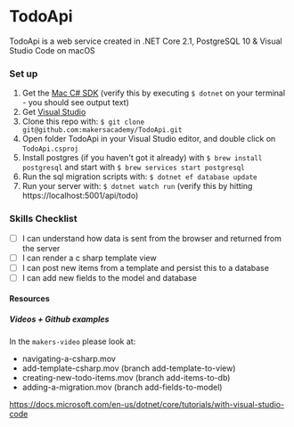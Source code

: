 ﻿# TodoApi
TodoApi is a web service created in .NET Core 2.1, PostgreSQL 10 &amp; Visual Studio Code on macOS

### Set up

1. Get the [Mac C# SDK](https://www.microsoft.com/net/download)
    (verify this by executing `$ dotnet` on your terminal - you should see output text)
2. Get [Visual Studio](https://visualstudio.microsoft.com/)
3. Clone this repo with: 
    `$ git clone git@github.com:makersacademy/TodoApi.git`
4. Open folder TodoApi in your Visual Studio editor, and double click on `TodoApi.csproj`
5. Install postgres (if you haven't got it already) with 
    `$ brew install postgresql` and start with
    `$ brew services start postgresql`
6. Run the sql migration scripts with:
    `$ dotnet ef database update`    
7. Run your server with: 
   `$ dotnet watch run`
    (verify this by hitting https://localhost:5001/api/todo)
    
### Skills Checklist

- [ ] I can understand how data is sent from the browser and returned from the server
- [ ] I can render a c sharp template view
- [ ] I can post new items from a template and persist this to a database
- [ ] I can add new fields to the model and database

#### Resources

##### Videos + Github examples
In the `makers-video` please look at:

- navigating-a-csharp.mov
- add-template-csharp.mov (branch add-template-to-view)
- creating-new-todo-items.mov (branch add-items-to-db)
- adding-a-migration.mov (branch add-fields-to-model)

https://docs.microsoft.com/en-us/dotnet/core/tutorials/with-visual-studio-code







